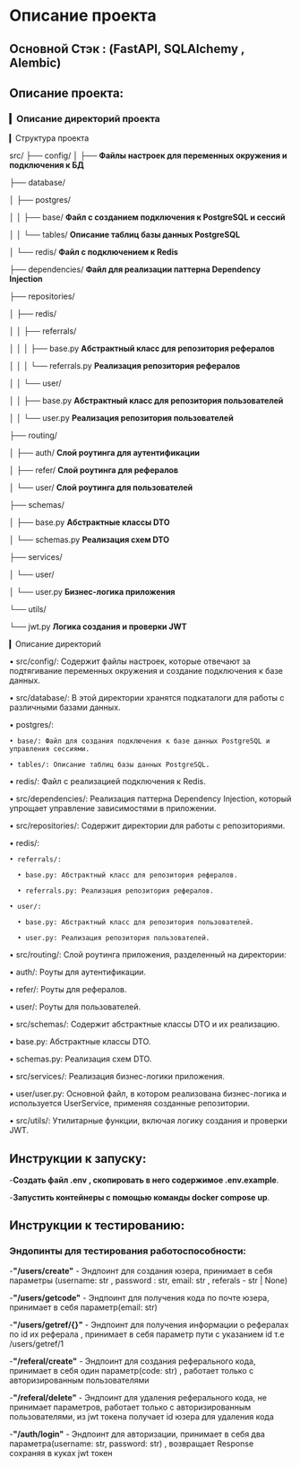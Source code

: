 # Описание проекта

## Основной Стэк : (FastAPI, SQLAlchemy , Alembic)

## Описание проекта:
### ▎Описание директорий проекта

▎Структура проекта

src/
├── config/
│   ├──                   **Файлы настроек для переменных окружения и подключения к БД**

├── database/

  │   ├── postgres/
  
│   │   ├── base/         **Файл с созданием подключения к PostgreSQL и сессий**

│   │   └── tables/       **Описание таблиц базы данных PostgreSQL**

│   └── redis/            **Файл с подключением к Redis**

├── dependencies/         **Файл для реализации паттерна Dependency Injection**

├── repositories/

│   ├── redis/

│   │   ├── referrals/

│   │   │   ├── base.py        **Абстрактный класс для репозитория рефералов**

│   │   │   └── referrals.py   **Реализация репозитория рефералов**

│   │   └── user/

│   │       ├── base.py    **Абстрактный класс для репозитория пользователей**

│   │       └── user.py   **Реализация репозитория пользователей**

├── routing/

│   ├── auth/          **Слой роутинга для аутентификации**

│   ├── refer/         **Слой роутинга для рефералов**

│   └── user/          **Слой роутинга для пользователей**

├── schemas/

│   ├── base.py        **Абстрактные классы DTO**

│   └── schemas.py     **Реализация схем DTO**

├── services/

│   └── user/

│       └── user.py  **Бизнес-логика приложения**


└── utils/
    
  └── jwt.py   **Логика создания и проверки JWT**



▎Описание директорий

• src/config/: Содержит файлы настроек, которые отвечают за подтягивание переменных окружения и создание подключения к базе данных.

• src/database/: В этой директории хранятся подкаталоги для работы с различными базами данных.

  • postgres/: 

    • base/: Файл для создания подключения к базе данных PostgreSQL и управления сессиями.

    • tables/: Описание таблиц базы данных PostgreSQL.

  • redis/: Файл с реализацией подключения к Redis.

• src/dependencies/: Реализация паттерна Dependency Injection, который упрощает управление зависимостями в приложении.

• src/repositories/: Содержит директории для работы с репозиториями.

  • redis/: 

    • referrals/: 

      • base.py: Абстрактный класс для репозитория рефералов.

      • referrals.py: Реализация репозитория рефералов.

    • user/: 

      • base.py: Абстрактный класс для репозитория пользователей.

      • user.py: Реализация репозитория пользователей.

• src/routing/: Слой роутинга приложения, разделенный на директории:

  • auth/: Роуты для аутентификации.

  • refer/: Роуты для рефералов.

  • user/: Роуты для пользователей.

• src/schemas/: Содержит абстрактные классы DTO и их реализацию.

  • base.py: Абстрактные классы DTO.

  • schemas.py: Реализация схем DTO.

• src/services/: Реализация бизнес-логики приложения.

  • user/user.py: Основной файл, в котором реализована бизнес-логика и используется UserService, применяя созданные репозитории.

• src/utils/: Утилитарные функции, включая логику создания и проверки JWT. 

## Инструкции к запуску: 
 -**Создать файл .env , скопировать в него содержимое .env.example**.
 
 -**Запустить контейнеры с помощью команды docker compose up**.

## Инструкции к тестированию: 
  ### Эндопинты для тестирования работоспособности:
  -**"/users/create"** - Эндпоинт для создания юзера, принимает в себя параметры (username: str , password : str, email: str , referals - str | None)
  
  -**"/users/getcode"** - Эндпоинт для получения кода по почте юзера, принимает в себя параметр(email: str)
  
  -**"/users/getref/{}"** - Эндпоинт для получения информации о рефералах по id их реферала , принимает в себя параметр пути с указанием id т.е /users/getref/1
  
  -**"/referal/create"** - Эндпоинт для создания реферального кода, принимает в себя один параметр(code: str) , работает только с авторизированным пользователями
  
  -**"/referal/delete"** - Эндпоинт для удаления реферального кода, не принимает параметров, работает только с авторизированным пользователями, из jwt токена получает id юзера для удаления кода
  
  -**"/auth/login"** - Эндпоинт для авторизации, принимает в себя два параметра(username: str, password: str) , возвращает Response сохраняя в куках jwt токен
  
